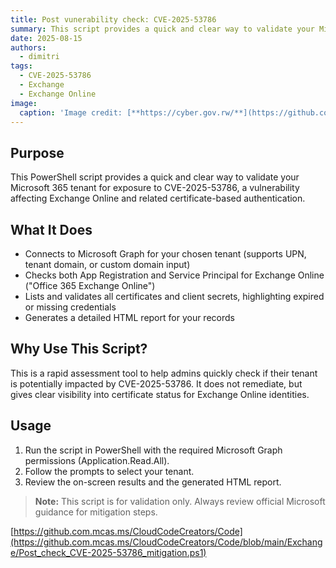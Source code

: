 ```yaml
---
title: Post vunerability check: CVE-2025-53786
summary: This script provides a quick and clear way to validate your Microsoft 365 tenant for exposure to CVE-2025-53786, a vulnerability affecting Exchange Online and related certificate-based authentication.
date: 2025-08-15
authors:
  - dimitri
tags:
  - CVE-2025-53786
  - Exchange
  - Exchange Online
image:
  caption: 'Image credit: [**https://cyber.gov.rw/**](https://github.com.mcas.ms/CloudCodeCreators/Code/blob/main/Exchange/Post_check_CVE-2025-53786_mitigation.ps1)'
---
```


## Purpose
This PowerShell script provides a quick and clear way to validate your Microsoft 365 tenant for exposure to CVE-2025-53786, a vulnerability affecting Exchange Online and related certificate-based authentication.

## What It Does
- Connects to Microsoft Graph for your chosen tenant (supports UPN, tenant domain, or custom domain input)
- Checks both App Registration and Service Principal for Exchange Online ("Office 365 Exchange Online")
- Lists and validates all certificates and client secrets, highlighting expired or missing credentials
- Generates a detailed HTML report for your records

## Why Use This Script?
This is a rapid assessment tool to help admins quickly check if their tenant is potentially impacted by CVE-2025-53786. It does not remediate, but gives clear visibility into certificate status for Exchange Online identities.

## Usage
1. Run the script in PowerShell with the required Microsoft Graph permissions (Application.Read.All).
2. Follow the prompts to select your tenant.
3. Review the on-screen results and the generated HTML report.

> **Note:** This script is for validation only. Always review official Microsoft guidance for mitigation steps.

[https://github.com.mcas.ms/CloudCodeCreators/Code](https://github.com.mcas.ms/CloudCodeCreators/Code/blob/main/Exchange/Post_check_CVE-2025-53786_mitigation.ps1)
